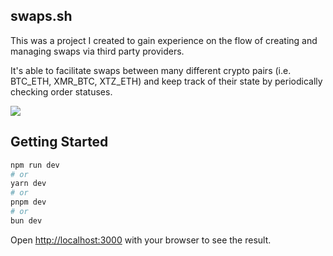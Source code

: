 ## swaps.sh
This was a project I created to gain experience on the flow of creating and managing swaps via third party providers. 

It's able to facilitate swaps between many different crypto pairs (i.e. BTC_ETH, XMR_BTC, XTZ_ETH) and keep track of their state by periodically checking order statuses.

<img src="https://i.imgur.com/ystlelh.png" />

## Getting Started

```bash
npm run dev
# or
yarn dev
# or
pnpm dev
# or
bun dev
```

Open [http://localhost:3000](http://localhost:3000) with your browser to see the result.
